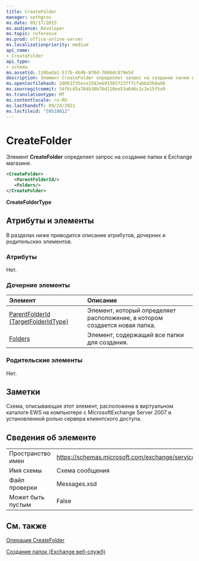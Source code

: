 ```yaml
---
title: CreateFolder
manager: sethgros
ms.date: 09/17/2015
ms.audience: Developer
ms.topic: reference
ms.prod: office-online-server
ms.localizationpriority: medium
api_name:
- CreateFolder
api_type:
- schema
ms.assetid: 110bada1-517b-4bd6-870d-7086dc879e5d
description: Элемент CreateFolder определяет запрос на создание папки в Exchange магазине.
ms.openlocfilehash: 2d063f35ece2582e693365723ff7cfabbd3b8a06
ms.sourcegitcommit: 54f6cd5a704b36b76d110ee53a6d6c1c3e15f5a9
ms.translationtype: MT
ms.contentlocale: ru-RU
ms.lasthandoff: 09/24/2021
ms.locfileid: "59518612"
---
```

# <a name="createfolder"></a>CreateFolder

Элемент **CreateFolder** определяет запрос на создание папки в Exchange магазине. 
  
```xml
<CreateFolder>
   <ParentFolderId/>
   <Folders/>
</CreateFolder>
```

 **CreateFolderType**
## <a name="attributes-and-elements"></a>Атрибуты и элементы

В разделах ниже приводится описание атрибутов, дочерних и родительских элементов.
  
### <a name="attributes"></a>Атрибуты

Нет.
  
### <a name="child-elements"></a>Дочерние элементы

|**Элемент**|**Описание**|
|:-----|:-----|
|[ParentFolderId (TargetFolderIdType)](parentfolderid-targetfolderidtype.md) <br/> |Элемент, который определяет расположение, в котором создается новая папка.  <br/> |
|[Folders](folders-ex15websvcsotherref.md) <br/> |Элемент, содержащий все папки для создания.  <br/> |
   
### <a name="parent-elements"></a>Родительские элементы

Нет.
  
## <a name="remarks"></a>Заметки

Схема, описывающая этот элемент, расположена в виртуальном каталоге EWS на компьютере с MicrosoftExchange Server 2007 и установленной ролью сервера клиентского доступа.
  
## <a name="element-information"></a>Сведения об элементе

|||
|:-----|:-----|
|Пространство имен  <br/> |https://schemas.microsoft.com/exchange/services/2006/messages  <br/> |
|Имя схемы  <br/> |Схема сообщения  <br/> |
|Файл проверки  <br/> |Messages.xsd  <br/> |
|Может быть пустым  <br/> |False  <br/> |
   
## <a name="see-also"></a>См. также



[Операция CreateFolder](createfolder-operation.md)


[Создание папок (Exchange веб-служб)](https://msdn.microsoft.com/library/3b15b0ec-8691-45ed-9a24-a91ff732d6cf%28Office.15%29.aspx)


